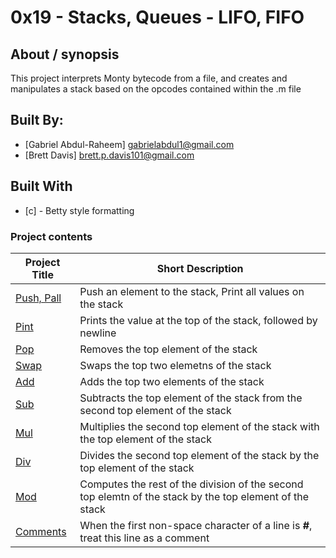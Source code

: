 # 0x19 - Stacks, Queues - LIFO, FIFO

## About / synopsis
This project interprets Monty bytecode from a file, and creates and manipulates a stack based on the opcodes contained within the .m file

## Built By:

* [Gabriel Abdul-Raheem] <gabrielabdul1@gmail.com>
* [Brett Davis] <brett.p.davis101@gmail.com>

## Built With

* [c] - Betty style formatting

### Project contents

| Project Title | Short Description |
| --- | --- |
|[Push, Pall](https://github.com/GabrielAbdul/monty/blob/master/basic_op.c)|Push an element to the stack, Print all values on the stack|
|[Pint](https://github.com/GabrielAbdul/monty/blob/master/basic_op.c)|Prints the value at the top of the stack, followed by newline|
|[Pop](https://github.com/GabrielAbdul/monty/blob/master/basic_op.c)|Removes the top element of the stack|
|[Swap](https://github.com/GabrielAbdul/monty/blob/master/basic_op.c)|Swaps the top two elemetns of the stack|
|[Add](https://github.com/GabrielAbdul/monty/blob/master/calculator.c)|Adds the top two elements of the stack|
|[Sub](https://github.com/GabrielAbdul/monty/blob/master/calculator.c)|Subtracts the top element of the stack from the second top element of the stack|
|[Mul](https://github.com/GabrielAbdul/monty/blob/master/calculator.c)|Multiplies the second top element of the stack with the top element of the stack|
|[Div](https://github.com/GabrielAbdul/monty/blob/master/calculator.c)|Divides the second top element of the stack by the top element of the stack
|[Mod](https://github.com/GabrielAbdul/monty/blob/master/calculator.c)|Computes the rest of the division of the second top elemtn of the stack by the top element of the stack|
|[Comments](https://github.com/GabrielAbdul/monty/blob/master/main.c)|When the first non-space character of a line is __#__, treat this line as a comment|


